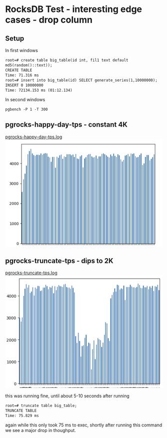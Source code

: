 # RocksDB Test - interesting edge cases - drop column


## Setup

In first windows

```
root=# create table big_table(id int, fil1 text default md5(random()::text));
CREATE TABLE
Time: 71.316 ms
root=# insert into big_table(id) SELECT generate_series(1,10000000);
INSERT 0 10000000
Time: 72134.153 ms (01:12.134)
```

In second windows

```
pgbench -P 1 -T 300
```



## pgrocks-happy-day-tps - constant 4K 

[pgrocks-happy-day-tps.log](pgrocks-happy-day-tps.log)
![pgrocks-happy-day-tps.png](pgrocks-happy-day-tps.png)



## pgrocks-truncate-tps - dips to 2K

[pgrocks-truncate-tps.log](pgrocks-truncate-tps.log)
![pgrocks-truncate-tps.png](pgrocks-truncate-tps.png)

this was running fine, until about 5-10 seconds after running

```
root=# truncate table big_table;
TRUNCATE TABLE
Time: 75.829 ms
```

again while this only took 75 ms to exec, shortly after running this command we see a major drop in thoughput.